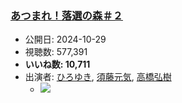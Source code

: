 ### [あつまれ！落選の森＃２](https://www.youtube.com/watch?v=K4MP-G2O8HA)
-   公開日: 2024-10-29
-   視聴数: 577,391
-   **いいね数: 10,711**
-   出演者: [ひろゆき](/rehacq_fan/people/ひろゆき "wikilink"), [須藤元気](/rehacq_fan/people/須藤元気 "wikilink"), [高橋弘樹](/rehacq_fan/people/高橋弘樹 "wikilink")
    - [![](https://img.youtube.com/vi/K4MP-G2O8HA/hqdefault.jpg)](https://www.youtube.com/watch?v=K4MP-G2O8HA)
